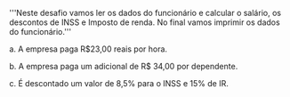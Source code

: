 '''Neste desafio vamos ler os dados do funcionário e calcular o salário, os descontos de INSS e Imposto de renda. No final vamos imprimir os dados do funcionário.'''

a. A empresa paga R$23,00 reais por hora.

b. A empresa paga um adicional de R$ 34,00 por dependente.

c. É descontado um valor de 8,5% para o INSS e 15% de IR.